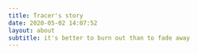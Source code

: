 ```yaml
---
title: Tracer's story
date: 2020-05-02 14:07:52
layout: about
subtitle: it's better to burn out than to fade away
---
```

